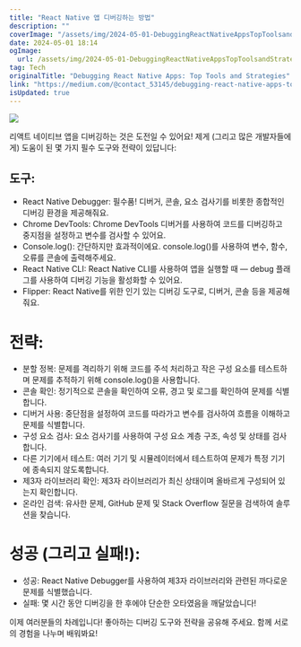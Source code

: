 ```yaml
---
title: "React Native 앱 디버깅하는 방법"
description: ""
coverImage: "/assets/img/2024-05-01-DebuggingReactNativeAppsTopToolsandStrategies_0.png"
date: 2024-05-01 18:14
ogImage: 
  url: /assets/img/2024-05-01-DebuggingReactNativeAppsTopToolsandStrategies_0.png
tag: Tech
originalTitle: "Debugging React Native Apps: Top Tools and Strategies"
link: "https://medium.com/@contact_53145/debugging-react-native-apps-top-tools-and-strategies-e98c350a8d33"
isUpdated: true
---
```





<img src="/assets/img/2024-05-01-ReactNativeAppsDebuggingTopToolsandStrategies_0.png" />

리액트 네이티브 앱을 디버깅하는 것은 도전일 수 있어요! 제게 (그리고 많은 개발자들에게) 도움이 된 몇 가지 필수 도구와 전략이 있답니다:

## 도구:

- React Native Debugger: 필수품! 디버거, 콘솔, 요소 검사기를 비롯한 종합적인 디버깅 환경을 제공해줘요.
- Chrome DevTools: Chrome DevTools 디버거를 사용하여 코드를 디버깅하고 중지점을 설정하고 변수를 검사할 수 있어요.
- Console.log(): 간단하지만 효과적이에요. console.log()를 사용하여 변수, 함수, 오류를 콘솔에 출력해주세요.
- React Native CLI: React Native CLI를 사용하여 앱을 실행할 때 — debug 플래그를 사용하여 디버깅 기능을 활성화할 수 있어요.
- Flipper: React Native를 위한 인기 있는 디버깅 도구로, 디버거, 콘솔 등을 제공해줘요.

<div class="content-ad"></div>

# 전략:

- 분할 정복: 문제를 격리하기 위해 코드를 주석 처리하고 작은 구성 요소를 테스트하며 문제를 추적하기 위해 console.log()을 사용합니다.
- 콘솔 확인: 정기적으로 콘솔을 확인하여 오류, 경고 및 로그를 확인하여 문제를 식별합니다.
- 디버거 사용: 중단점을 설정하여 코드를 따라가고 변수를 검사하여 흐름을 이해하고 문제를 식별합니다.
- 구성 요소 검사: 요소 검사기를 사용하여 구성 요소 계층 구조, 속성 및 상태를 검사합니다.
- 다른 기기에서 테스트: 여러 기기 및 시뮬레이터에서 테스트하여 문제가 특정 기기에 종속되지 않도록합니다.
- 제3자 라이브러리 확인: 제3자 라이브러리가 최신 상태이며 올바르게 구성되어 있는지 확인합니다.
- 온라인 검색: 유사한 문제, GitHub 문제 및 Stack Overflow 질문을 검색하여 솔루션을 찾습니다.

# 성공 (그리고 실패!):

- 성공: React Native Debugger를 사용하여 제3자 라이브러리와 관련된 까다로운 문제를 식별했습니다.
- 실패: 몇 시간 동안 디버깅을 한 후에야 단순한 오타였음을 깨달았습니다!

<div class="content-ad"></div>

이제 여러분들의 차례입니다! 좋아하는 디버깅 도구와 전략을 공유해 주세요. 함께 서로의 경험을 나누며 배워봐요!